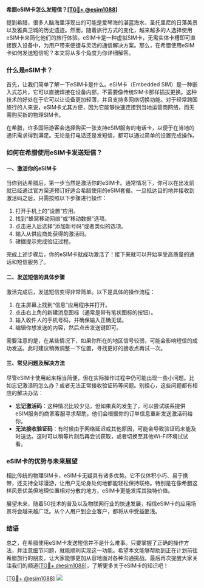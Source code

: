 **希腊eSIM卡怎么发短信？[[TG💪+ @esim1088](https://t.me/s/esim1088)]**

提到希腊，很多人脑海里浮现出的可能是爱琴海的湛蓝海水、圣托里尼的日落美景以及雅典卫城的历史遗迹。然而，随着旅行方式的变化，越来越多的人选择使用eSIM卡来简化他们的旅行体验。eSIM卡是一种虚拟SIM卡，无需实体卡槽即可直接嵌入设备中，为用户带来便捷与灵活的通信解决方案。那么，在希腊使用eSIM卡如何发送短信呢？本文将从多个角度为你详细解答。

### 什么是eSIM卡？

首先，让我们简单了解一下eSIM卡是什么。eSIM卡（Embedded SIM）是一种嵌入式芯片，它可以直接焊接在设备内部，不需要像传统SIM卡那样插拔更换。这种技术的好处在于它可以让设备更加轻薄，并且支持多网络切换功能。对于经常跨国旅行的人来说，eSIM卡尤其方便，因为它能够快速连接到当地运营商网络，而无需购买新的物理SIM卡。

在希腊，许多国际游客会选择购买一张支持eSIM服务的电话卡，以便于在当地的通讯需求得到满足。无论是打电话还是发短信，都可以通过简单的设置完成操作。

### 如何在希腊使用eSIM卡发送短信？

#### 一、激活你的eSIM卡

当你到达希腊后，第一步当然是激活你的eSIM卡。通常情况下，你可以在出发前就已经通过官方渠道预订好适合希腊使用的eSIM套餐。一旦抵达目的地并接收到激活码之后，只需按照以下步骤进行操作：

1. 打开手机上的“设置”应用。
2. 找到“蜂窝移动网络”或“移动数据”选项。
3. 点击进入后选择“添加新号码”或者类似的选项。
4. 输入从供应商处获得的激活码。
5. 硉据提示完成验证过程。

完成上述步骤后，你的eSIM卡就成功激活了！接下来就可以开始享受高质量的通话和短信服务了。

#### 二、发送短信的具体步骤

激活完成后，发送短信变得非常简单。以下是具体的操作流程：

1. 在主屏幕上找到“信息”应用程序并打开。
2. 点击右上角的新建消息图标（通常是带有笔状图标的按钮）。
3. 输入收件人的手机号码，并确保输入正确无误。
4. 编辑你想发送的内容，然后点击发送键即可。

需要注意的是，在某些情况下，如果你所在的地区信号较弱，可能会影响短信的成功发送。此时建议稍微调整一下位置，寻找更好的接收点再试一次。

#### 三、常见问题及解决方法

尽管eSIM卡使用起来相当简便，但在实际操作过程中仍可能出现一些小问题。比如忘记激活码怎么办？或者无法正常接收验证码等问题。别担心，这些问题都有相应的解决办法：

- **忘记激活码**：这种情况比较少见，但如果真的发生了，可以尝试联系提供eSIM服务的商家客服寻求帮助。他们会根据你的订单信息重新发送激活码给你。
- **无法接收验证码**：有时候由于网络延迟或其他原因，可能会导致验证码未能及时送达。这时可以稍等片刻后再尝试获取，或者切换至其他Wi-Fi环境试试看。

### eSIM卡的优势与未来展望

相比传统的物理SIM卡，eSIM卡无疑具有诸多优势。它不仅体积小巧、易于携带，还支持全球漫游，让用户无论身处何地都能轻松保持联络。特别是在像希腊这样风景优美但地理位置相对分散的地方，eSIM卡更能发挥其独特价值。

展望未来，随着5G技术的普及以及物联网行业的快速发展，相信eSIM卡的应用场景将会越来越广泛。从个人用户到企业客户，都将从中受益匪浅。

### 结语

总之，在希腊使用eSIM卡发送短信并不是什么难事。只要掌握了正确的操作方法，并注意细节问题，就能顺利实现这一功能。希望本文能够帮助到正在计划前往希腊旅行的朋友，让大家能够更加从容地面对各种沟通挑战。最后再次提醒大家关注我们的频道[[TG💪+ @esim1088](https://t.me/s/esim1088)]，了解更多关于eSIM卡的知识吧！

[[TG💪+ @esim1088](https://t.me/s/esim1088)] ![](https://i.postimg.cc/4NQfJmqS/Snipaste-2025-05-13-00-14-12.png)